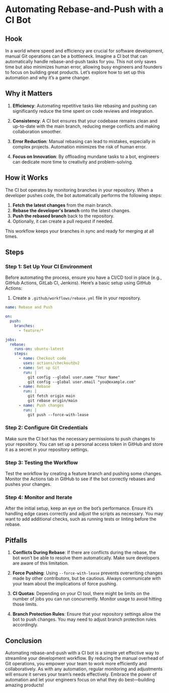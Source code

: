 # Automating Rebase-and-Push with a CI Bot

## Hook

In a world where speed and efficiency are crucial for software development, manual Git operations can be a bottleneck. Imagine a CI bot that can automatically handle rebase-and-push tasks for you. This not only saves time but also minimizes human error, allowing busy engineers and founders to focus on building great products. Let’s explore how to set up this automation and why it’s a game changer.

## Why it Matters

1. **Efficiency**: Automating repetitive tasks like rebasing and pushing can significantly reduce the time spent on code reviews and integration.
  
2. **Consistency**: A CI bot ensures that your codebase remains clean and up-to-date with the main branch, reducing merge conflicts and making collaboration smoother.

3. **Error Reduction**: Manual rebasing can lead to mistakes, especially in complex projects. Automation minimizes the risk of human error.

4. **Focus on Innovation**: By offloading mundane tasks to a bot, engineers can dedicate more time to creativity and problem-solving.

## How it Works

The CI bot operates by monitoring branches in your repository. When a developer pushes code, the bot automatically performs the following steps:

1. **Fetch the latest changes** from the main branch.
2. **Rebase the developer's branch** onto the latest changes.
3. **Push the rebased branch** back to the repository.
4. Optionally, it can create a pull request if needed.

This workflow keeps your branches in sync and ready for merging at all times.

## Steps

### Step 1: Set Up Your CI Environment

Before automating the process, ensure you have a CI/CD tool in place (e.g., GitHub Actions, GitLab CI, Jenkins). Here’s a basic setup using GitHub Actions:

1. Create a `.github/workflows/rebase.yml` file in your repository.

```yaml
name: Rebase and Push

on:
  push:
    branches:
      - feature/*

jobs:
  rebase:
    runs-on: ubuntu-latest
    steps:
      - name: Checkout code
        uses: actions/checkout@v2
      - name: Set up Git
        run: |
          git config --global user.name "Your Name"
          git config --global user.email "you@example.com"
      - name: Rebase
        run: |
          git fetch origin main
          git rebase origin/main
      - name: Push changes
        run: |
          git push --force-with-lease
```

### Step 2: Configure Git Credentials

Make sure the CI bot has the necessary permissions to push changes to your repository. You can set up a personal access token in GitHub and store it as a secret in your repository settings.

### Step 3: Testing the Workflow

Test the workflow by creating a feature branch and pushing some changes. Monitor the Actions tab in GitHub to see if the bot correctly rebases and pushes your changes.

### Step 4: Monitor and Iterate

After the initial setup, keep an eye on the bot’s performance. Ensure it’s handling edge cases correctly and adjust the scripts as necessary. You may want to add additional checks, such as running tests or linting before the rebase.

## Pitfalls

1. **Conflicts During Rebase**: If there are conflicts during the rebase, the bot won't be able to resolve them automatically. Make sure developers are aware of this limitation.

2. **Force Pushing**: Using `--force-with-lease` prevents overwriting changes made by other contributors, but be cautious. Always communicate with your team about the implications of force pushing.

3. **CI Quotas**: Depending on your CI tool, there might be limits on the number of jobs you can run concurrently. Monitor usage to avoid hitting those limits.

4. **Branch Protection Rules**: Ensure that your repository settings allow the bot to push changes. You may need to adjust branch protection rules accordingly.

## Conclusion

Automating rebase-and-push with a CI bot is a simple yet effective way to streamline your development workflow. By reducing the manual overhead of Git operations, you empower your team to work more efficiently and collaboratively. As with any automation, regular monitoring and adjustments will ensure it serves your team’s needs effectively. Embrace the power of automation and let your engineers focus on what they do best—building amazing products!